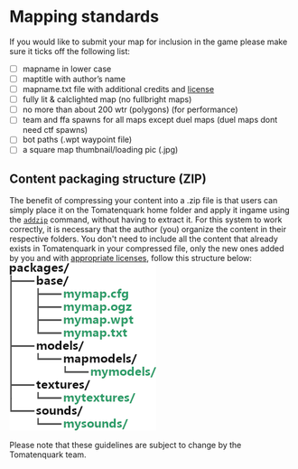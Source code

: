 # Mapping standards

If you would like to submit your map for inclusion in the game please make sure it ticks off the following list:

- [ ] mapname in lower case
- [ ] maptitle with author’s name
- [ ] mapname.txt file with additional credits and [license](/media/LICENSING)
- [ ] fully lit & calclighted map (no fullbright maps)
- [ ] no more than about 200 wtr (polygons) (for performance)
- [ ] team and ffa spawns for all maps except duel maps (duel maps dont need ctf spawns)
- [ ] bot paths (.wpt waypoint file)
- [ ] a square map thumbnail/loading pic (.jpg)

## Content packaging structure (ZIP)
The benefit of compressing your content into a .zip file is that users can simply place it on the Tomatenquark home folder and apply it ingame using the [`addzip`](/game/CONFIG.html#addzip) command, without having to extract it.
For this system to work correctly, it is necessary that the author (you) organize the content in their respective folders.
You don't need to include all the content that already exists in Tomatenquark in your compressed file, only the new ones added by you and with [appropriate licenses](/media/LICENSING.html#licenses-we-are-accepting), follow this structure below:<br>
![packacing_structure](../images/packaging_structure.png "packaging structre")

Please note that these guidelines are subject to change by the Tomatenquark team.
